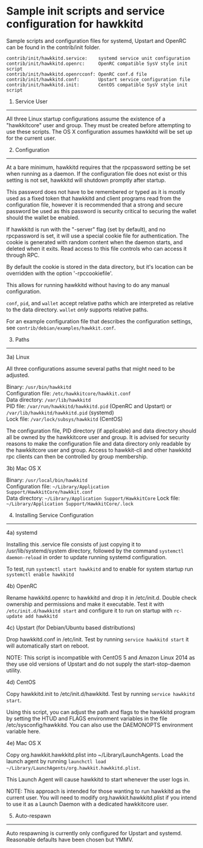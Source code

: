 Sample init scripts and service configuration for hawkkitd
==========================================================

Sample scripts and configuration files for systemd, Upstart and OpenRC
can be found in the contrib/init folder.

    contrib/init/hawkkitd.service:    systemd service unit configuration
    contrib/init/hawkkitd.openrc:     OpenRC compatible SysV style init script
    contrib/init/hawkkitd.openrcconf: OpenRC conf.d file
    contrib/init/hawkkitd.conf:       Upstart service configuration file
    contrib/init/hawkkitd.init:       CentOS compatible SysV style init script

1. Service User
---------------------------------

All three Linux startup configurations assume the existence of a "hawkkitcore" user
and group.  They must be created before attempting to use these scripts.
The OS X configuration assumes hawkkitd will be set up for the current user.

2. Configuration
---------------------------------

At a bare minimum, hawkkitd requires that the rpcpassword setting be set
when running as a daemon.  If the configuration file does not exist or this
setting is not set, hawkkitd will shutdown promptly after startup.

This password does not have to be remembered or typed as it is mostly used
as a fixed token that hawkkitd and client programs read from the configuration
file, however it is recommended that a strong and secure password be used
as this password is security critical to securing the wallet should the
wallet be enabled.

If hawkkitd is run with the "-server" flag (set by default), and no rpcpassword is set,
it will use a special cookie file for authentication. The cookie is generated with random
content when the daemon starts, and deleted when it exits. Read access to this file
controls who can access it through RPC.

By default the cookie is stored in the data directory, but it's location can be overridden
with the option '-rpccookiefile'.

This allows for running hawkkitd without having to do any manual configuration.

`conf`, `pid`, and `wallet` accept relative paths which are interpreted as
relative to the data directory. `wallet` *only* supports relative paths.

For an example configuration file that describes the configuration settings,
see `contrib/debian/examples/hawkkit.conf`.

3. Paths
---------------------------------

3a) Linux

All three configurations assume several paths that might need to be adjusted.

Binary:              `/usr/bin/hawkkitd`  
Configuration file:  `/etc/hawkkitcore/hawkkit.conf`  
Data directory:      `/var/lib/hawkkitd`  
PID file:            `/var/run/hawkkitd/hawkkitd.pid` (OpenRC and Upstart) or `/var/lib/hawkkitd/hawkkitd.pid` (systemd)  
Lock file:           `/var/lock/subsys/hawkkitd` (CentOS)  

The configuration file, PID directory (if applicable) and data directory
should all be owned by the hawkkitcore user and group.  It is advised for security
reasons to make the configuration file and data directory only readable by the
hawkkitcore user and group.  Access to hawkkit-cli and other hawkkitd rpc clients
can then be controlled by group membership.

3b) Mac OS X

Binary:              `/usr/local/bin/hawkkitd`  
Configuration file:  `~/Library/Application Support/HawkkitCore/hawkkit.conf`  
Data directory:      `~/Library/Application Support/HawkkitCore`
Lock file:           `~/Library/Application Support/HawkkitCore/.lock`

4. Installing Service Configuration
-----------------------------------

4a) systemd

Installing this .service file consists of just copying it to
/usr/lib/systemd/system directory, followed by the command
`systemctl daemon-reload` in order to update running systemd configuration.

To test, run `systemctl start hawkkitd` and to enable for system startup run
`systemctl enable hawkkitd`

4b) OpenRC

Rename hawkkitd.openrc to hawkkitd and drop it in /etc/init.d.  Double
check ownership and permissions and make it executable.  Test it with
`/etc/init.d/hawkkitd start` and configure it to run on startup with
`rc-update add hawkkitd`

4c) Upstart (for Debian/Ubuntu based distributions)

Drop hawkkitd.conf in /etc/init.  Test by running `service hawkkitd start`
it will automatically start on reboot.

NOTE: This script is incompatible with CentOS 5 and Amazon Linux 2014 as they
use old versions of Upstart and do not supply the start-stop-daemon utility.

4d) CentOS

Copy hawkkitd.init to /etc/init.d/hawkkitd. Test by running `service hawkkitd start`.

Using this script, you can adjust the path and flags to the hawkkitd program by
setting the HTUD and FLAGS environment variables in the file
/etc/sysconfig/hawkkitd. You can also use the DAEMONOPTS environment variable here.

4e) Mac OS X

Copy org.hawkkit.hawkkitd.plist into ~/Library/LaunchAgents. Load the launch agent by
running `launchctl load ~/Library/LaunchAgents/org.hawkkit.hawkkitd.plist`.

This Launch Agent will cause hawkkitd to start whenever the user logs in.

NOTE: This approach is intended for those wanting to run hawkkitd as the current user.
You will need to modify org.hawkkit.hawkkitd.plist if you intend to use it as a
Launch Daemon with a dedicated hawkkitcore user.

5. Auto-respawn
-----------------------------------

Auto respawning is currently only configured for Upstart and systemd.
Reasonable defaults have been chosen but YMMV.
